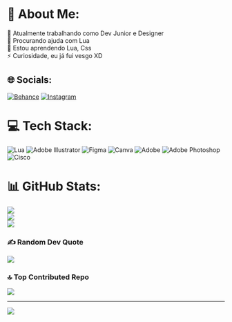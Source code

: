 # 💫 About Me:
🔭 Atualmente trabalhando como Dev Junior e Designer<br>🤝 Procurando ajuda com Lua<br>🌱 Estou aprendendo Lua, Css<br>⚡ Curiosidade, eu já fui vesgo XD


## 🌐 Socials:
[![Behance](https://img.shields.io/badge/Behance-1769ff?logo=behance&logoColor=white)](https://behance.net/rorizdesign) [![Instagram](https://img.shields.io/badge/Instagram-%23E4405F.svg?logo=Instagram&logoColor=white)](https://instagram.com/danroriz_) 

# 💻 Tech Stack:
![Lua](https://img.shields.io/badge/lua-%232C2D72.svg?style=flat&logo=lua&logoColor=white) ![Adobe Illustrator](https://img.shields.io/badge/adobe%20illustrator-%23FF9A00.svg?style=flat&logo=adobe%20illustrator&logoColor=white) ![Figma](https://img.shields.io/badge/figma-%23F24E1E.svg?style=flat&logo=figma&logoColor=white) ![Canva](https://img.shields.io/badge/Canva-%2300C4CC.svg?style=flat&logo=Canva&logoColor=white) ![Adobe](https://img.shields.io/badge/adobe-%23FF0000.svg?style=flat&logo=adobe&logoColor=white) ![Adobe Photoshop](https://img.shields.io/badge/adobe%20photoshop-%2331A8FF.svg?style=flat&logo=adobe%20photoshop&logoColor=white) ![Cisco](https://img.shields.io/badge/cisco-%23049fd9.svg?style=flat&logo=cisco&logoColor=black)
# 📊 GitHub Stats:
![](https://github-readme-stats.vercel.app/api?username=danroriz&theme=omni&hide_border=false&include_all_commits=false&count_private=false)<br/>
![](https://github-readme-streak-stats.herokuapp.com/?user=danroriz&theme=omni&hide_border=false)<br/>
![](https://github-readme-stats.vercel.app/api/top-langs/?username=danroriz&theme=omni&hide_border=false&include_all_commits=false&count_private=false&layout=compact)

### ✍️ Random Dev Quote
![](https://quotes-github-readme.vercel.app/api?type=horizontal&theme=radical)

### 🔝 Top Contributed Repo
![](https://github-contributor-stats.vercel.app/api?username=danroriz&limit=5&theme=rose_pine&combine_all_yearly_contributions=true)

---
[![](https://visitcount.itsvg.in/api?id=danroriz&icon=0&color=6)](https://visitcount.itsvg.in)

<!-- Proudly created with GPRM ( https://gprm.itsvg.in ) -->
